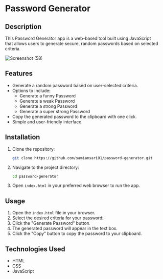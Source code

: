 # Password Generator

## Description

This Password Generator app is a web-based tool built using JavaScript that allows users to generate secure, random passwords based on selected criteria.

![Screenshot (58)](https://github.com/user-attachments/assets/06d4b04d-43d4-4c2e-9977-d92c348a90ca)



## Features

- Generate a random password based on user-selected criteria.
- Options to include:
  - Generate a funny Password
  - Generate a weak Password
  - Generate a strong Password
  - Generate a super strong Password
- Copy the generated password to the clipboard with one click.
- Simple and user-friendly interface.

## Installation

1. Clone the repository:
    ```bash
    git clone https://github.com/samiansari01/password-generator.git
    ```

2. Navigate to the project directory:
    ```bash
    cd password-generator
    ```

3. Open `index.html` in your preferred web browser to run the app.

## Usage

1. Open the `index.html` file in your browser.
2. Select the desired criteria for your password:
3. Click the "Generate Password" button.
4. The generated password will appear in the text box.
5. Click the "Copy" button to copy the password to your clipboard.


## Technologies Used

- HTML
- CSS
- JavaScript


